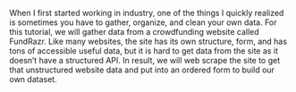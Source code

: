 When I first started working in industry, one of the things I quickly realized is sometimes you have to gather, organize, and clean your own data. For this tutorial, we will gather data from a crowdfunding website called FundRazr. Like many websites, the site has its own structure, form, and has tons of accessible useful data, but it is hard to get data from the site as it doesn’t have a structured API. In result, we will web scrape the site to get that unstructured website data and put into an ordered form to build our own dataset.
